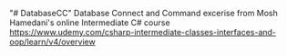 "# DatabaseCC" 
Database Connect and Command excerise from Mosh Hamedani's online Intermediate C# course
https://www.udemy.com/csharp-intermediate-classes-interfaces-and-oop/learn/v4/overview
